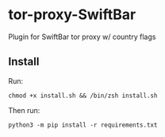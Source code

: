# tor-proxy-SwiftBar
Plugin for SwiftBar tor proxy w/ country flags

## Install
Run:

```
chmod +x install.sh && /bin/zsh install.sh
```

Then run:

```
python3 -m pip install -r requirements.txt
```

